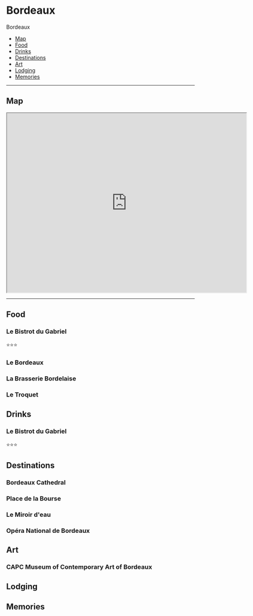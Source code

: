 # Bordeaux

Bordeaux 

- [Map](#map)
- [Food](#food)
- [Drinks](#drinks)
- [Destinations](#destinations)
- [Art](#art)
- [Lodging](#lodging)
- [Memories](#memories)

-----
## Map

<iframe src="https://www.google.com/maps/d/embed?mid=1pHEDdMuwUAi_jPZo-5gN9Sb1EfDJsY0m&hl=en" width="640" height="480"></iframe>

-----

## Food

### Le Bistrot du Gabriel
:star::star::star:

### Le Bordeaux
### La Brasserie Bordelaise
### Le Troquet

## Drinks

### Le Bistrot du Gabriel
:star::star::star:

## Destinations

### Bordeaux Cathedral

### Place de la Bourse

### Le Miroir d'eau

### Opéra National de Bordeaux


## Art

### CAPC Museum of Contemporary Art of Bordeaux

## Lodging

## Memories
